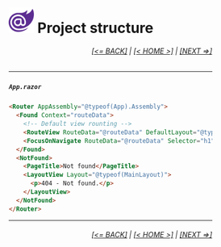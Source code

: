 <div style="width:80%; margin-left:10%;">

# <img src="./images/blazor_logo_transparent.png " width="50" /> Project structure

<div style="text-align:right;">

###### [[<= BACK]](03.3.md) | [[< HOME >]](00.1.md) | [[NEXT =>]](03.5.md)

</div>

---

##### `App.razor`

```html
<Router AppAssembly="@typeof(App).Assembly">
  <Found Context="routeData">
    <!-- Default view rounting -->
    <RouteView RouteData="@routeData" DefaultLayout="@typeof(MainLayout)" />
    <FocusOnNavigate RouteData="@routeData" Selector="h1" />
  </Found>
  <NotFound>
    <PageTitle>Not found</PageTitle>
    <LayoutView Layout="@typeof(MainLayout)">
      <p>404 - Not found.</p>
    </LayoutView>
  </NotFound>
</Router>
```

---

<div style="text-align:right;">

###### [[<= BACK]](03.3.md) | [[< HOME >]](00.1.md) | [[NEXT =>]](03.5.md)

</div>

</div>
